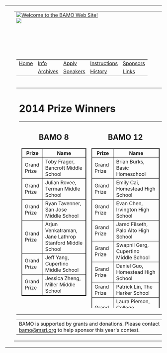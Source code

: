 <html>
<head>
<meta http-equiv="Content-Type" content="text/html; charset=UTF-8"/>
<link href="../../bamo/bamo.css" rel="stylesheet" type="text/css">
<title>
pastWinners 
</title>
</head>
<body>
<center>
<table width="100%" border="0" height="100%" cellspacing="0" cellpadding="0" class="main">
<tr valign="top"><td class="sidebar">&nbsp;</td>
<td class="midbar">
<table class="common" border="0" cellspacing="0" cellpadding="0">
<tr valign="top"><td height="136"><div class="home"><a href="../../pastWinners/index_html/"><img src="../../bamo/siteimages/home.gif" border="0" alt="Welcome to the BAMO Web Site!"></a></div><div class="title"><img src="../../bamo/siteimages/archives.jpg" border="0"></div></td></tr>
<tr valign="top"><td align="right" height="50"><table border="0">
<tr valign="bottom">
<td class="menuitem"><a href="http://hosted.msri.org/bamo/index_html" class="menuitem"><div>Home</div></a></td>
<td class="menuitem"><a href="http://hosted.msri.org/bamo/info" class="menuitem"><div>Info</div></a></td>
<td class="menuitem"><a href="http://hosted.msri.org/bamo/apply" class="menuitem"><div>Apply</div></a></td>
<td class="menuitem"><a href="http://hosted.msri.org/bamo/instructions" class="menuitem"><div>Instructions</div></a></td>
<td class="menuitem"><a href="http://hosted.msri.org/bamo/sponsors" class="menuitem"><div>Sponsors</div></a></td>
<tr valign="bottom">
<td class="menuitemblank">&nbsp;</td>
<td class="menuitemover"><a href="http://hosted.msri.org/bamo/archives" class="menuitem"><div>Archives</div></a></td>
<td class="menuitem"><a href="http://hosted.msri.org/bamo/speakers" class="menuitem"><div>Speakers</div></a></td>
<td class="menuitem"><a href="http://hosted.msri.org/bamo/history" class="menuitem"><div>History</div></a></td>
<td class="menuitem"><a href="http://hosted.msri.org/bamo/links" class="menuitem"><div>Links</div></a></td></tr>
</tr>
</table></td></tr>
<tr valign="top"><td align="center">
<table border="0" width="400"><tr valign="top"><td><div class="textbox">
<div class="text">
<h1>2014 Prize Winners</h1>
<table height="600" border="0" cellpadding="10">
<tr valign="top">
<td>
<div align="center">
<h2>BAMO 8</h2>
<table cellpadding="10" border="2">
<tr><th>Prize</th><th>Name</th></tr>
<tr><td>Grand Prize</td><td>Toby Frager, Bancroft Middle School</td></tr>
<tr><td>Grand Prize</td><td>Julian Rovee, Terman Middle School</td></tr>
<tr><td>Grand Prize</td><td>Ryan Tavenner, San Jose Middle School</td></tr>
<tr><td>Grand Prize</td><td>Arjun Venkatraman, Jane Lathrop Stanford Middle School</td></tr>
<tr><td>Grand Prize</td><td>Jeff Yang, Cupertino Middle School</td></tr>
<tr><td>Grand Prize</td><td>Jessica Zheng, Miller Middle School</td></tr>
</table>
<br><br>
<table cellpadding="10" border="2">
<tr><th>Team Prize</th><th>Team Name</th></tr>
<tr><td>First Place Team Score</td><td>Cupertino Middle School</td></tr>
<tr><td>Second Place Team Score</td><td>Odle Middle School</td></tr>
<tr><td>Third Place Team Score</td><td>The Harker School</td></tr>
<tr><td>Fourth Place Team Score</td><td>Harvest Park Middle School</td></tr>
<tr><td>Fifth Place Team Score</td><td>Hamilton Middle School</td></tr>
<tr><td>First Place Team Participation</td><td>Terman Middle School</td></tr>
<tr><td>Second Place Team Participation</td><td>Cupertino Middle School</td></tr>
</table>
<br>
<br>
</td>
<td>
<div align="center">
<h2>BAMO 12</h2>
<table cellpadding="10" border="2">
<tr><th>Prize</th><th>Name</th></tr>
<tr><td>Grand Prize</td><td>Brian Burks, Basic Homeschool</td></tr>
<tr><td>Grand Prize</td><td>Emily Cai, Homestead High School</td></tr>
<tr><td>Grand Prize</td><td>Evan Chen, Irvington High School</td></tr>
<tr><td>Grand Prize</td><td>Jared Filseth, Palo Alto High School</td></tr>
<tr><td>Grand Prize</td><td>Swapnil Garg, Cupertino Middle School</td></tr>
<tr><td>Grand Prize</td><td>Daniel Guo, Homestead High School</td></tr>
<tr><td>Grand Prize</td><td>Patrick Lin, The Harker School</td></tr>
<tr><td>Grand Prize</td><td>Laura Pierson, College Preparatory School</td></tr>
<tr><td>Grand Prize</td><td>Mihir Signal, Jordan Middle School</td></tr>
<tr><td>Grand Prize</td><td>Vikram Sundar, The Harker School</td></tr>
<tr><td>Grand Prize</td><td>Ashwath Thirumalai, The Harker School</td></tr>
<tr><td>Grand Prize</td><td>Danielle Wang, Andrew Hill School</td></tr>
</table>
<br><br>
<table cellpadding="10" border="2">
<tr><th>Team Prize</th><th>Team Name</th></tr>
<tr><td>First Place Team Score</td><td>The Harker School</td></tr>
<tr><td>Second Place Team Score</td><td>Mission San Jose High School</td></tr>
<tr><td>Third Place Team Score</td><td>Saratoga High School</td></tr>
<tr><td>Fourth Place Team Score</td><td>Henry M Gunn High School</td></tr>
<tr><td>Fifth Place Team Score</td><td>Homestead High</td></tr>
<tr><td>First Place Team Participation</td><td>Henry M Gunn High School</td></tr>
<tr><td>Second Place Team Participation</td><td>Lynbrook High School</td></tr>
</table>
</td></tr>
</table>
</div>
</div></td></tr></table>
<table cellpadding="50"><tr><td>
<font = "small">BAMO is supported by grants and donations.  Please contact <a href="mailto:bamo@msri.org">bamo@msri.org</a> to help sponsor this year's contest.
</td></tr></table>
</td></tr>
</table>
</td>
<td class="sidebar2">&nbsp;</td>
</tr>
</table>
</p>
<script src="../../urchin.js" type="text/javascript">
</script>
<script type="text/javascript">
_uacct = "UA-2466763-5";
urchinTracker();
</script>
  </body>
</html>
